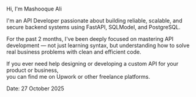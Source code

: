 Hi, I'm Mashooque Ali

I'm an API Developer passionate about building reliable, scalable, and secure backend systems using FastAPI, SQLModel, and PostgreSQL.  

For the past 2 months, I've been deeply focused on mastering API development — not just learning syntax, but understanding how to solve real business problems with clean and efficient code.  

If you ever need help designing or developing a custom API for your product or business,  
you can find me on Upwork or other freelance platforms.

Date: 27 October 2025
